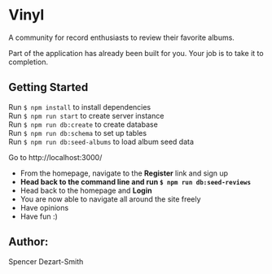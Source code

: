# Vinyl

A community for record enthusiasts to review their favorite albums.

Part of the application has already been built for you. Your job is to take it to completion.

## Getting Started

Run `$ npm install` to install dependencies  
Run `$ npm run start` to create server instance  
Run `$ npm run db:create` to create database  
Run `$ npm run db:schema` to set up tables  
Run `$ npm run db:seed-albums` to load album seed data  

Go to http://localhost:3000/
  - From the homepage, navigate to the **Register** link and sign up
  - **Head back to the command line and run `$ npm run db:seed-reviews`**
  - Head back to the homepage and **Login**
  - You are now able to navigate all around the site freely
  - Have opinions
  - Have fun :)


## Author:
  Spencer Dezart-Smith
